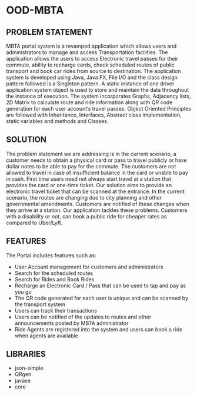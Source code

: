 # OOD-MBTA

## PROBLEM STATEMENT

MBTA portal system is a revamped application which allows users and administrators to manage and access Transportation facilities. The application allows the users to access Electronic travel passes for their commute, ability to recharge cards, check scheduled routes of public transport and book car rides from source to destination. The application system is developed using Java, Java FX, File I/O and the class design pattern followed is a Singleton pattern. A static instance of one driver application system object is used to store and maintain the data throughout the instance of execution.
The system incorporates Graphs, Adjacency lists, 2D Matrix to calculate route and ride information along with QR code generation for each user account’s travel passes. Object Oriented Principles are followed with Inheritance, Interfaces, Abstract class implementation, static variables and methods and Classes.


## SOLUTION
The problem statement we are addressing is in the current scenario, a customer needs to obtain a physical card or pass to travel publicly or have dollar notes to be able to pay for the commute. The customers are not allowed to travel in case of insufficient balance in the card or unable to pay in cash. First time users need not always start travel at a station that provides the card or one-time ticket. Our solution aims to provide an electronic travel ticket that can be scanned at the entrance. In the current scenario, the routes are changing due to city planning and other governmental amendments. 
Customers are notified of these changes when they arrive at a station. Our application tackles these problems. 
Customers with a disability or not, can book a public ride for cheaper rates as compared to Uber/Lyft.


## FEATURES
The Portal includes features such as:
- User Account management for customers and administrators
- Search for the scheduled routes 
- Search for Rides and Book Rides
- Recharge an Electronic Card / Pass that can be used to tap and pay as you go
- The QR code generated for each user is unique and can be scanned by the transport system
- Users can track their transactions
- Users can be notified of the updates to routes and other announcements posted by MBTA administrator
- Ride Agents are registered into the system and users can book a ride when agents are available

## LIBRARIES

- json-simple
- QRgen
- javase
- core
